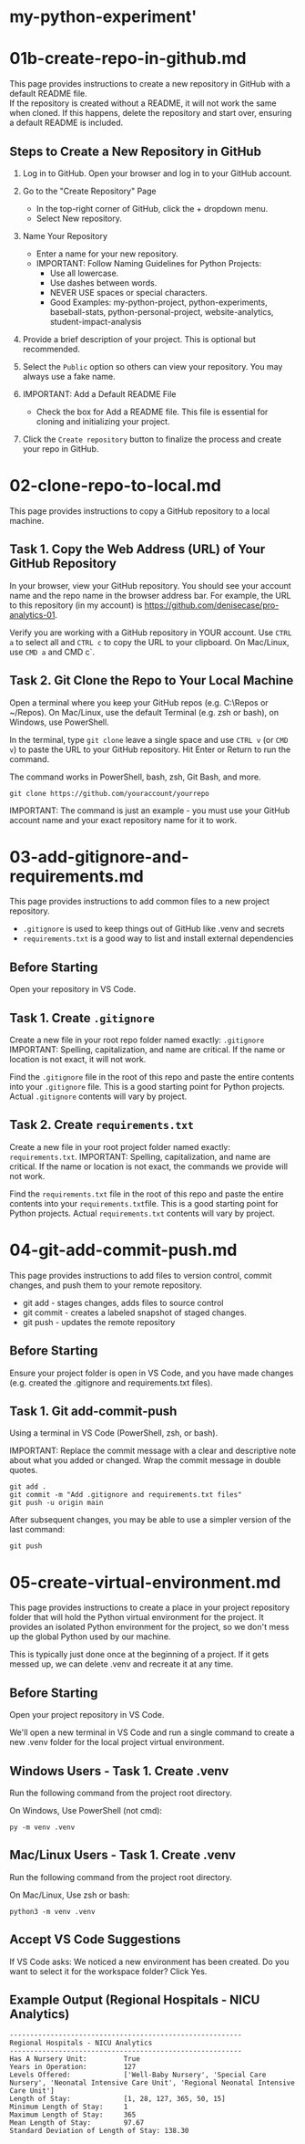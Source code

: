 # my-python-experiment'
# 01b-create-repo-in-github.md

This page provides instructions to create a new repository in GitHub with a default README file.  
If the repository is created without a README, it will not work the same when cloned. If this happens, delete the repository and start over, ensuring a default README is included.

## Steps to Create a New Repository in GitHub

1. Log in to GitHub. Open your browser and log in to your GitHub account.

2. Go to the "Create Repository" Page  
   - In the top-right corner of GitHub, click the + dropdown menu.  
   - Select New repository.

3. Name Your Repository  
   - Enter a name for your new repository.  
   - IMPORTANT: Follow Naming Guidelines for Python Projects:  
     - Use all lowercase.  
     - Use dashes between words.  
     - NEVER USE spaces or special characters.  
     - Good Examples: my-python-project, python-experiments, baseball-stats, python-personal-project, website-analytics, student-impact-analysis

4. Provide a brief description of your project. This is optional but recommended.

5. Select the `Public` option so others can view your repository. You may always use a fake name.

6. IMPORTANT: Add a Default README File  
   - Check the box for Add a README file. This file is essential for cloning and initializing your project.

7. Click the `Create repository` button to finalize the process and create your repo in GitHub.
# 02-clone-repo-to-local.md

This page provides instructions to copy a GitHub repository to a local machine. 

## Task 1. Copy the Web Address (URL) of Your GitHub Repository

In your browser, view your GitHub repository. 
You should see your account name and the repo name in the browser address bar. 
For example, the URL to this repository (in my account) is <https://github.com/denisecase/pro-analytics-01>.

Verify you are working with a GitHub repository in YOUR account. 
Use `CTRL a` to select all and `CTRL c` to copy the URL to your clipboard. On Mac/Linux, use `CMD a` and CMD c`.


## Task 2. Git Clone the Repo to Your Local Machine

Open a terminal where you keep your GitHub repos (e.g. C:\Repos or ~/Repos). 
On Mac/Linux, use the default Terminal (e.g. zsh or bash), on Windows, use PowerShell. 

In the terminal, type `git clone` leave a single space and use `CTRL v` (or `CMD v`) to paste the URL to your GitHub repository. Hit Enter or Return to run the command. 

The command works in PowerShell, bash, zsh, Git Bash, and more. 
 
```shell
git clone https://github.com/youraccount/yourrepo
```

IMPORTANT: The command is just an example - you must use your GitHub account name and your exact repository name for it to work. 
# 03-add-gitignore-and-requirements.md

This page provides instructions to add common files to a new project repository. 

- `.gitignore` is used to keep things out of GitHub like .venv and secrets
- `requirements.txt` is a good way to list and install external dependencies

## Before Starting

Open your repository in VS Code. 

## Task 1. Create `.gitignore` 

Create a new file in your root repo folder named exactly: `.gitignore`
IMPORTANT: Spelling, capitalization, and name are critical. 
If the name or location is not exact, it will not work. 

Find the `.gitignore` file in the root of this repo and paste the entire contents into your `.gitignore` file.
This is a good starting point for Python projects. 
Actual `.gitignore` contents will vary by project. 


## Task 2. Create `requirements.txt`

Create a new file in your root project folder named exactly: `requirements.txt`.
IMPORTANT: Spelling, capitalization, and name are critical. If the name or location is not exact, the commands we provide will not work. 

Find the `requirements.txt` file in the root of this repo and paste the entire contents into your `requirements.txt`file.
This is a good starting point for Python projects. 
Actual `requirements.txt` contents will vary by project. 
# 04-git-add-commit-push.md

This page provides instructions to add files to version control, commit changes, and push them to your remote repository.

- git add - stages changes, adds files to source control
- git commit - creates a labeled snapshot of staged changes.
- git push - updates the remote repository

## Before Starting

Ensure your project folder is open in VS Code, and you have made changes (e.g. created the .gitignore and requirements.txt files).

## Task 1. Git add-commit-push

Using a terminal in VS Code (PowerShell, zsh, or bash).

IMPORTANT: 
Replace the commit message with a clear and descriptive note about what you added or changed.
Wrap the commit message in double quotes. 

```shell
git add .
git commit -m "Add .gitignore and requirements.txt files"
git push -u origin main
```

After subsequent changes, you may be able to use a simpler version of the last command:

```shell
git push
``` 
# 05-create-virtual-environment.md

This page provides instructions to create a place in your project repository folder that will hold the Python virtual environment for the project. 
It provides an isolated Python environment for the project, so we don't mess up the global Python used by our machine. 

This is typically just done once at the beginning of a project.
If it gets messed up, we can delete .venv and recreate it at any time. 


## Before Starting

Open your project repository in VS Code. 

We'll open a new terminal in VS Code and run a single command to create a new .venv folder for the local project virtual environment.

## Windows Users - Task 1. Create .venv

Run the following command from the project root directory.
 
On Windows, Use PowerShell (not cmd):

```shell
py -m venv .venv
```

## Mac/Linux Users - Task 1. Create .venv

Run the following command from the project root directory.

On Mac/Linux, Use zsh or bash:

```shell
python3 -m venv .venv
```

## Accept VS Code Suggestions

If VS Code asks: We noticed a new environment has been created. 
Do you want to select it for the workspace folder?
Click Yes. 

## **Example Output (Regional Hospitals - NICU Analytics)**
```
---------------------------------------------------------
Regional Hospitals - NICU Analytics
---------------------------------------------------------
Has A Nursery Unit:         True
Years in Operation:         127
Levels Offered:             ['Well-Baby Nursery', 'Special Care Nursery', 'Neonatal Intensive Care Unit', 'Regional Neonatal Intensive Care Unit']
Length of Stay:             [1, 28, 127, 365, 50, 15]
Minimum Length of Stay:     1
Maximum Length of Stay:     365
Mean Length of Stay:        97.67
Standard Deviation of Length of Stay: 138.30
```